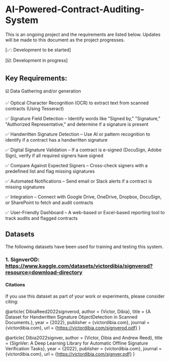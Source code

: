 # AI-Powered-Contract-Auditing-System
This is an ongoing project and the requirements are listed below. Updates will be made to this document as the project progresses.

[✅: Development to be started]

[☑️: Development in progress]

## Key Requirements:
☑️ Data Gathering and/or generation

✅ Optical Character Recognition (OCR) to extract text from scanned contracts (Using Tesseract)

✅ Signature Field Detection – Identify words like "Signed by," "Signature," "Authorized Representative," and determine if a signature is present

✅ Handwritten Signature Detection – Use AI or pattern recognition to identify if a contract has a handwritten signature

✅ Digital Signature Validation – If a contract is e-signed (DocuSign, Adobe Sign), verify if all required signers have signed

✅ Compare Against Expected Signers – Cross-check signers with a predefined list and flag missing signatures

✅ Automated Notifications – Send email or Slack alerts if a contract is missing signatures

✅ Integration – Connect with Google Drive, OneDrive, Dropbox, DocuSign, or SharePoint to fetch and audit contracts

✅ User-Friendly Dashboard – A web-based or Excel-based reporting tool to track audits and flagged contracts



## Datasets
The following datasets have been used for training and testing this system.
### 1. SignverOD: https://www.kaggle.com/datasets/victordibia/signverod?resource=download-directory
#### Citations
If you use this dataset as part of your work or experiments, please consider citing:

@article{
DibiaReed2022signverod, author = {Victor, Dibia},
title = {A Dataset for Handwritten Signature ObjectDetection in Scanned Documents.},
year = {2022},
publisher = {victordibia.com},
journal = {victordibia.com},
url = {https://victordibia.com/signverod.pdf}
}

@article{
Dibia2022signver,
author = {Victor, Dibia and Andrew Reed},
title = {SignVer: A Deep Learning Library for Automatic Offline Signature Verification Tasks},
year = {2022},
publisher = {victordibia.com},
journal = {victordibia.com},
url = {https://victordibia.com/signver.pdf}
}

